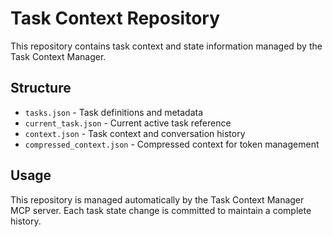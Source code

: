 # Task Context Repository

This repository contains task context and state information managed by the Task Context Manager.

## Structure

- `tasks.json` - Task definitions and metadata
- `current_task.json` - Current active task reference
- `context.json` - Task context and conversation history
- `compressed_context.json` - Compressed context for token management

## Usage

This repository is managed automatically by the Task Context Manager MCP server.
Each task state change is committed to maintain a complete history.
